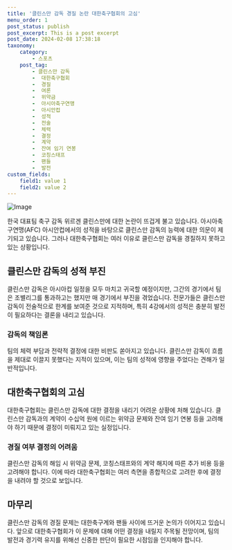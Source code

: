 ```yaml
---
title: '클린스만 감독 경질 논란 대한축구협회의 고심'
menu_order: 1
post_status: publish
post_excerpt: This is a post excerpt
post_date: 2024-02-08 17:38:18
taxonomy:
    category:
        - 스포츠
    post_tag:
        - 클린스만 감독
        -  대한축구협회
        -  경질
        -  여론
        -  위약금
        -  아시아축구연맹
        -  아시안컵
        -  성적
        -  전술
        -  체력
        -  결정
        -  계약
        -  잔여 임기 연봉
        -  코칭스태프
        -  팬들
        -  발전
custom_fields:
    field1: value 1
    field2: value 2
---
```


![Image](https://imgnews.pstatic.net/image/011/2024/02/08/0004297798_001_20240208135101031.png?type=w647)

한국 대표팀 축구 감독 위르겐 클린스만에 대한 논란이 뜨겁게 불고 있습니다. 아시아축구연맹(AFC) 아시안컵에서의 성적을 바탕으로 클린스만 감독의 능력에 대한 의문이 제기되고 있습니다. 그러나 대한축구협회는 여러 이유로 클린스만 감독을 경질하지 못하고 있는 상황입니다.
## 클린스만 감독의 성적 부진
클린스만 감독은 아시아컵 일정을 모두 마치고 귀국할 예정이지만, 그간의 경기에서 팀은 조별리그를 통과하고는 했지만 매 경기에서 부진을 겪었습니다. 전문가들은 클린스만 감독이 전술적으로 한계를 보여준 것으로 지적하며, 특히 4강에서의 성적은 충분히 발전이 필요하다는 결론을 내리고 있습니다.
### 감독의 책임론
팀의 체력 부담과 전략적 결정에 대한 비판도 쏟아지고 있습니다. 클린스만 감독이 흐름을 제대로 이끌지 못했다는 지적이 있으며, 이는 팀의 성적에 영향을 주었다는 견해가 일반적입니다.
## 대한축구협회의 고심
대한축구협회는 클린스만 감독에 대한 결정을 내리기 어려운 상황에 처해 있습니다. 클린스만 감독과의 계약이 수십억 원에 이르는 위약금 문제와 잔여 임기 연봉 등을 고려해야 하기 때문에 결정이 미뤄지고 있는 실정입니다.
### 경질 여부 결정의 어려움
클린스만 감독의 해임 시 위약금 문제, 코칭스태프와의 계약 해지에 따른 추가 비용 등을 고려해야 합니다. 이에 따라 대한축구협회는 여러 측면을 종합적으로 고려한 후에 결정을 내려야 할 것으로 보입니다.
## 마무리
클린스만 감독의 경질 문제는 대한축구계와 팬들 사이에 뜨거운 논의가 이어지고 있습니다. 앞으로 대한축구협회가 이 문제에 대해 어떤 결정을 내릴지 주목될 전망이며, 팀의 발전과 경기력 유지를 위해선 신중한 판단이 필요한 시점임을 인지해야 합니다.
